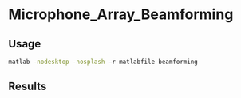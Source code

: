 # Microphone_Array_Beamforming


## Usage
```bash
matlab -nodesktop -nosplash –r matlabfile beamforming
```

## Results
